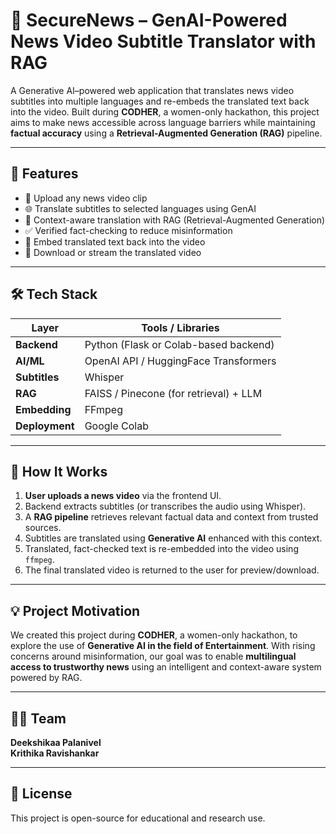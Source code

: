 # 📰 SecureNews – GenAI-Powered News Video Subtitle Translator with RAG

A Generative AI–powered web application that translates news video subtitles into multiple languages and re-embeds the translated text back into the video. Built during **CODHER**, a women-only hackathon, this project aims to make news accessible across language barriers while maintaining **factual accuracy** using a **Retrieval-Augmented Generation (RAG)** pipeline.

---

## 🚀 Features

- 🎥 Upload any news video clip
- 🌐 Translate subtitles to selected languages using GenAI
- 🧠 Context-aware translation with RAG (Retrieval-Augmented Generation)
- ✅ Verified fact-checking to reduce misinformation
- 📝 Embed translated text back into the video
- 💾 Download or stream the translated video

---

## 🛠️ Tech Stack

| Layer         | Tools / Libraries                               |
|---------------|-------------------------------------------------|
| **Backend**   | Python (Flask or Colab-based backend)           |
| **AI/ML**     | OpenAI API / HuggingFace Transformers           |
| **Subtitles** | Whisper                                         |
| **RAG**       | FAISS / Pinecone (for retrieval) + LLM          |
| **Embedding** | FFmpeg                                          |
| **Deployment**| Google Colab                                    |

---

## 🧠 How It Works

1. **User uploads a news video** via the frontend UI.
2. Backend extracts subtitles (or transcribes the audio using Whisper).
3. A **RAG pipeline** retrieves relevant factual data and context from trusted sources.
4. Subtitles are translated using **Generative AI** enhanced with this context.
5. Translated, fact-checked text is re-embedded into the video using `ffmpeg`.
6. The final translated video is returned to the user for preview/download.

---

## 💡 Project Motivation

We created this project during **CODHER**, a women-only hackathon, to explore the use of **Generative AI in the field of Entertainment**. With rising concerns around misinformation, our goal was to enable **multilingual access to trustworthy news** using an intelligent and context-aware system powered by RAG.

---

## 🧑‍💻 Team

**Deekshikaa Palanivel**  
**Krithika Ravishankar**

---

## 📄 License

This project is open-source for educational and research use.
